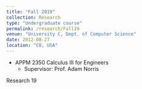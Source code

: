 ```yaml
---
title: "Fall 2019"
collection: Research
type: "Undergraduate course"
permalink: /research/Fall19
venue: "University C, Dept. of Computer Science"
date: 2012-08-27
location: "CO, USA"
---
```



* APPM 2350 Calculus III for Engineers
  * Supervisor: Prof. Adam Norris

Research 19
